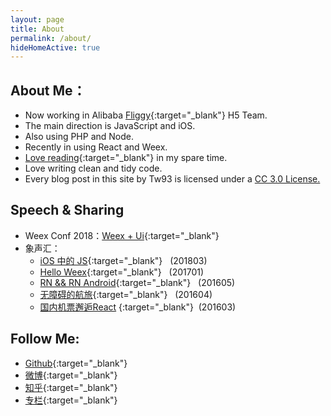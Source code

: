 ```yaml
---
layout: page
title: About
permalink: /about/
hideHomeActive: true
---
```


## About Me：
* Now working in Alibaba [Fliggy](https://www.alitrip.com/){:target="_blank"} H5 Team.
* The main direction is JavaScript and iOS.
* Also using PHP and Node.
* Recently in using React and Weex.
* [Love reading](http://book.douban.com/people/77063977/){:target="_blank"} in my spare time.
* Love writing clean and tidy code.
* Every blog post in this site by Tw93 is licensed under a <a rel="license" href="http://creativecommons.org/licenses/by-nc/3.0/cn/" target="_blank">CC 3.0 License.</a>

## Speech &amp; Sharing
- Weex Conf 2018：[Weex + Ui](https://gw.alipayobjects.com/os/rmsportal/VCbkwAttfbolWixThpNc.pdf){:target="_blank"}
- 象声汇： 
  - [iOS 中的 JS](http://p.tb.cn/rmsportal_7819__E3_80_90_E4_BE_91_E5_A4_95_E3_80_91iOS_20_E4_B8_AD_E7_9A_84JS.pdf){:target="_blank"} &nbsp;&nbsp;(201803)
  - [Hello Weex](http://p.tb.cn/rmsportal_7819__E3_80_90_E4_BE_91_E5_A4_95_E3_80_91HelloWeex-2017-01-05.pdf){:target="_blank"} &nbsp;&nbsp;(201701)
  - [RN && RN Android](http://p.tb.cn/rmsportal_7819_RN_20_26_26_20RN_20Android.pdf){:target="_blank"} &nbsp;&nbsp;(201605)
  - [无障碍的航旅](http://p.tb.cn/rmsportal_7819__E6_97_A0_E9_9A_9C_E7_A2_8D_E7_9A_84_E8_88_AA_E6_97_85.pdf){:target="_blank"} &nbsp;&nbsp;(201604)
  - [国内机票邂逅React](https://gw.alipayobjects.com/os/rmsportal/fWsyMpANekuMnOSIOYRK.pdf) {:target="_blank"}&nbsp;&nbsp;(201603)

## Follow Me:

* [Github](https://github.com/{{site.github}}){:target="_blank"}
* [微博](http://weibo.com/{{site.weibo}}){:target="_blank"}
* [知乎](https://www.zhihu.com/people/{{site.zhihu}}){:target="_blank"}
* [专栏](https://zhuanlan.zhihu.com/{{site.zhuanlan}}){:target="_blank"}
